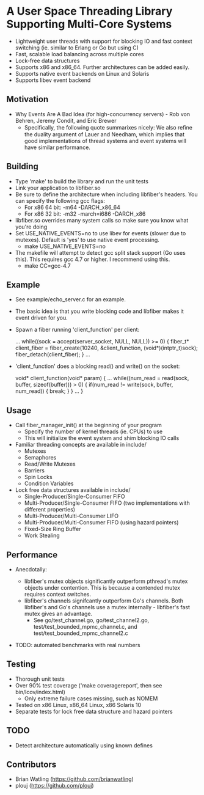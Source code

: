 # A User Space Threading Library Supporting Multi-Core Systems

- Lightweight user threads with support for blocking IO and fast context switching (ie. similar to Erlang or Go but using C)
- Fast, scalable load balancing across multiple cores
- Lock-free data structures
- Supports x86 and x86_64. Further architectures can be added easily.
- Supports native event backends on Linux and Solaris
- Supports libev event backend

## Motivation

- Why Events Are A Bad Idea (for high-concurrency servers) - Rob von Behren, Jeremy Condit, and Eric Brewer
    - Specifically, the following quote summarixes nicely:
        We also reﬁne the duality argument of Lauer and Needham, which implies that
        good implementations of thread systems and event systems will have similar performance.


## Building

- Type 'make' to build the library and run the unit tests
- Link your application to libfiber.so
- Be sure to define the architecture when including libfiber's headers. You can specify the following gcc flags:
    - For x86 64 bit: -m64 -DARCH_x86_64
    - For x86 32 bit: -m32 -march=i686 -DARCH_x86
- libfiber.so overrides many system calls so make sure you know what you're doing
- Set USE_NATIVE_EVENTS=no to use libev for events (slower due to mutexes). Default is 'yes' to use native event processing.
    - make USE_NATIVE_EVENTS=no
- The makefile will attempt to detect gcc split stack support (Go uses this). This requires gcc 4.7 or higher. I recommend using this.
    - make CC=gcc-4.7

## Example

- See example/echo_server.c for an example.
- The basic idea is that you write blocking code and libfiber makes it event driven for you.

- Spawn a fiber running 'client_function' per client:

    ...
    while((sock = accept(server_socket, NULL, NULL)) >= 0) {
        fiber_t* client_fiber = fiber_create(10240, &client_function, (void*)(intptr_t)sock);
        fiber_detach(client_fiber);
    }
    ...

- 'client_function' does a blocking read() and write() on the socket:

    void* client_function(void* param)
    {
        ...
        while((num_read = read(sock, buffer, sizeof(buffer))) > 0) {
            if(num_read != write(sock, buffer, num_read)) {
                break;
            }
        }
        ...
    }

## Usage

- Call fiber_manager_init() at the beginning of your program
    - Specify the number of kernel threads (ie. CPUs) to use
    - This will initialize the event system and shim blocking IO calls
- Familiar threading concepts are available in include/
    - Mutexes
    - Semaphores
    - Read/Write Mutexes
    - Barriers
    - Spin Locks
    - Condition Variables
- Lock free data structures available in include/
    - Single-Producer/Single-Consumer FIFO
    - Multi-Producer/Single-Consumer FIFO (two implementations with different properties)
    - Multi-Producer/Multi-Consumer LIFO
    - Multi-Producer/Multi-Consumer FIFO (using hazard pointers)
    - Fixed-Size Ring Buffer
    - Work Stealing

## Performance

- Anecdotally:
    - libfiber's mutex objects significantly outperform pthread's mutex objects under contention. This is because a contended mutex requires context switches.
    - libfiber's channels signifcantly outperform Go's channels. Both libfiber's  and Go's channels use a mutex internally - libfiber's fast mutex gives an advantage.
        - See go/test_channel.go, go/test_channel2.go, test/test_bounded_mpmc_channel.c, and test/test_bounded_mpmc_channel2.c

- TODO: automated benchmarks with real numbers

## Testing

- Thorough unit tests
- Over 90% test coverage ('make coveragereport', then see bin/lcov/index.html)
    - Only extreme failure cases missing, such as NOMEM
- Tested on x86 Linux, x86_64 Linux, x86 Solaris 10
- Separate tests for lock free data structure and hazard pointers

## TODO

- Detect architecture automatically using known defines

## Contributors

- Brian Watling (https://github.com/brianwatling)
- plouj (https://github.com/plouj)

